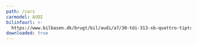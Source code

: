 ```yaml
---
path: /cars
carmodel: AUDI
bilinfourl: >-
  https://www.bilbasen.dk/brugt/bil/audi/a7/30-tdi-313-sb-quattro-tiptr-5d/3547554
downloaded: true
---
```


